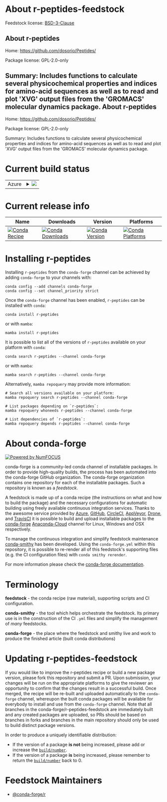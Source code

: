 About r-peptides-feedstock
==========================

Feedstock license: [BSD-3-Clause](https://github.com/conda-forge/r-peptides-feedstock/blob/main/LICENSE.txt)

About r-peptides
----------------

Home: https://github.com/dosorio/Peptides/

Package license: GPL-2.0-only

Summary: Includes functions to calculate several physicochemical properties and indices for amino-acid sequences as well as to read and plot 'XVG' output files from the 'GROMACS' molecular dynamics package.
About r-peptides
----------------

Home: https://github.com/dosorio/Peptides/

Package license: GPL-2.0-only

Summary: Includes functions to calculate several physicochemical properties and indices for amino-acid sequences as well as to read and plot 'XVG' output files from the 'GROMACS' molecular dynamics package.

Current build status
====================


<table>
    
  <tr>
    <td>Azure</td>
    <td>
      <details>
        <summary>
          <a href="https://dev.azure.com/conda-forge/feedstock-builds/_build/latest?definitionId=13001&branchName=main">
            <img src="https://dev.azure.com/conda-forge/feedstock-builds/_apis/build/status/r-peptides-feedstock?branchName=main">
          </a>
        </summary>
        <table>
          <thead><tr><th>Variant</th><th>Status</th></tr></thead>
          <tbody><tr>
              <td>linux_64_r_base4.1</td>
              <td>
                <a href="https://dev.azure.com/conda-forge/feedstock-builds/_build/latest?definitionId=13001&branchName=main">
                  <img src="https://dev.azure.com/conda-forge/feedstock-builds/_apis/build/status/r-peptides-feedstock?branchName=main&jobName=linux&configuration=linux%20linux_64_r_base4.1" alt="variant">
                </a>
              </td>
            </tr><tr>
              <td>linux_64_r_base4.2</td>
              <td>
                <a href="https://dev.azure.com/conda-forge/feedstock-builds/_build/latest?definitionId=13001&branchName=main">
                  <img src="https://dev.azure.com/conda-forge/feedstock-builds/_apis/build/status/r-peptides-feedstock?branchName=main&jobName=linux&configuration=linux%20linux_64_r_base4.2" alt="variant">
                </a>
              </td>
            </tr><tr>
              <td>osx_64_r_base4.1</td>
              <td>
                <a href="https://dev.azure.com/conda-forge/feedstock-builds/_build/latest?definitionId=13001&branchName=main">
                  <img src="https://dev.azure.com/conda-forge/feedstock-builds/_apis/build/status/r-peptides-feedstock?branchName=main&jobName=osx&configuration=osx%20osx_64_r_base4.1" alt="variant">
                </a>
              </td>
            </tr><tr>
              <td>osx_64_r_base4.2</td>
              <td>
                <a href="https://dev.azure.com/conda-forge/feedstock-builds/_build/latest?definitionId=13001&branchName=main">
                  <img src="https://dev.azure.com/conda-forge/feedstock-builds/_apis/build/status/r-peptides-feedstock?branchName=main&jobName=osx&configuration=osx%20osx_64_r_base4.2" alt="variant">
                </a>
              </td>
            </tr><tr>
              <td>win_64</td>
              <td>
                <a href="https://dev.azure.com/conda-forge/feedstock-builds/_build/latest?definitionId=13001&branchName=main">
                  <img src="https://dev.azure.com/conda-forge/feedstock-builds/_apis/build/status/r-peptides-feedstock?branchName=main&jobName=win&configuration=win%20win_64_" alt="variant">
                </a>
              </td>
            </tr>
          </tbody>
        </table>
      </details>
    </td>
  </tr>
</table>

Current release info
====================

| Name | Downloads | Version | Platforms |
| --- | --- | --- | --- |
| [![Conda Recipe](https://img.shields.io/badge/recipe-r--peptides-green.svg)](https://anaconda.org/conda-forge/r-peptides) | [![Conda Downloads](https://img.shields.io/conda/dn/conda-forge/r-peptides.svg)](https://anaconda.org/conda-forge/r-peptides) | [![Conda Version](https://img.shields.io/conda/vn/conda-forge/r-peptides.svg)](https://anaconda.org/conda-forge/r-peptides) | [![Conda Platforms](https://img.shields.io/conda/pn/conda-forge/r-peptides.svg)](https://anaconda.org/conda-forge/r-peptides) |

Installing r-peptides
=====================

Installing `r-peptides` from the `conda-forge` channel can be achieved by adding `conda-forge` to your channels with:

```
conda config --add channels conda-forge
conda config --set channel_priority strict
```

Once the `conda-forge` channel has been enabled, `r-peptides` can be installed with `conda`:

```
conda install r-peptides
```

or with `mamba`:

```
mamba install r-peptides
```

It is possible to list all of the versions of `r-peptides` available on your platform with `conda`:

```
conda search r-peptides --channel conda-forge
```

or with `mamba`:

```
mamba search r-peptides --channel conda-forge
```

Alternatively, `mamba repoquery` may provide more information:

```
# Search all versions available on your platform:
mamba repoquery search r-peptides --channel conda-forge

# List packages depending on `r-peptides`:
mamba repoquery whoneeds r-peptides --channel conda-forge

# List dependencies of `r-peptides`:
mamba repoquery depends r-peptides --channel conda-forge
```


About conda-forge
=================

[![Powered by
NumFOCUS](https://img.shields.io/badge/powered%20by-NumFOCUS-orange.svg?style=flat&colorA=E1523D&colorB=007D8A)](https://numfocus.org)

conda-forge is a community-led conda channel of installable packages.
In order to provide high-quality builds, the process has been automated into the
conda-forge GitHub organization. The conda-forge organization contains one repository
for each of the installable packages. Such a repository is known as a *feedstock*.

A feedstock is made up of a conda recipe (the instructions on what and how to build
the package) and the necessary configurations for automatic building using freely
available continuous integration services. Thanks to the awesome service provided by
[Azure](https://azure.microsoft.com/en-us/services/devops/), [GitHub](https://github.com/),
[CircleCI](https://circleci.com/), [AppVeyor](https://www.appveyor.com/),
[Drone](https://cloud.drone.io/welcome), and [TravisCI](https://travis-ci.com/)
it is possible to build and upload installable packages to the
[conda-forge](https://anaconda.org/conda-forge) [Anaconda-Cloud](https://anaconda.org/)
channel for Linux, Windows and OSX respectively.

To manage the continuous integration and simplify feedstock maintenance
[conda-smithy](https://github.com/conda-forge/conda-smithy) has been developed.
Using the ``conda-forge.yml`` within this repository, it is possible to re-render all of
this feedstock's supporting files (e.g. the CI configuration files) with ``conda smithy rerender``.

For more information please check the [conda-forge documentation](https://conda-forge.org/docs/).

Terminology
===========

**feedstock** - the conda recipe (raw material), supporting scripts and CI configuration.

**conda-smithy** - the tool which helps orchestrate the feedstock.
                   Its primary use is in the construction of the CI ``.yml`` files
                   and simplify the management of *many* feedstocks.

**conda-forge** - the place where the feedstock and smithy live and work to
                  produce the finished article (built conda distributions)


Updating r-peptides-feedstock
=============================

If you would like to improve the r-peptides recipe or build a new
package version, please fork this repository and submit a PR. Upon submission,
your changes will be run on the appropriate platforms to give the reviewer an
opportunity to confirm that the changes result in a successful build. Once
merged, the recipe will be re-built and uploaded automatically to the
`conda-forge` channel, whereupon the built conda packages will be available for
everybody to install and use from the `conda-forge` channel.
Note that all branches in the conda-forge/r-peptides-feedstock are
immediately built and any created packages are uploaded, so PRs should be based
on branches in forks and branches in the main repository should only be used to
build distinct package versions.

In order to produce a uniquely identifiable distribution:
 * If the version of a package **is not** being increased, please add or increase
   the [``build/number``](https://docs.conda.io/projects/conda-build/en/latest/resources/define-metadata.html#build-number-and-string).
 * If the version of a package **is** being increased, please remember to return
   the [``build/number``](https://docs.conda.io/projects/conda-build/en/latest/resources/define-metadata.html#build-number-and-string)
   back to 0.

Feedstock Maintainers
=====================

* [@conda-forge/r](https://github.com/conda-forge/r/)

